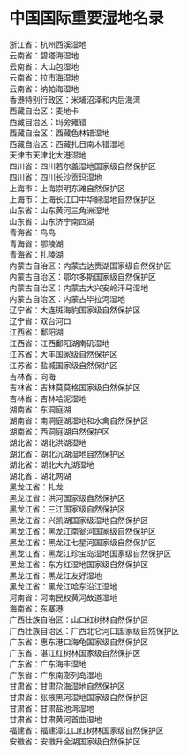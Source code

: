 # 中国国际重要湿地名录  

浙江省：杭州西溪湿地  
云南省：碧塔海湿地  
云南省：大山包湿地  
云南省：拉市海湿地  
云南省：纳帕海湿地  
香港特别行政区：米埔沼泽和内后海湾  
西藏自治区：麦地卡  
西藏自治区：玛旁雍错  
西藏自治区：西藏色林错湿地  
西藏自治区：西藏扎日南木错湿地  
天津市天津北大港湿地  
四川省：四川若尔盖湿地国家级自然保护区  
四川省：四川长沙贡玛湿地  
上海市：上海崇明东滩自然保护区  
上海市：上海长江口中华鲟湿地自然保护区  
山东省：山东黄河三角洲湿地  
山东省：山东济宁南四湖  
青海省：鸟岛  
青海省：鄂陵湖  
青海省：扎陵湖  
内蒙古自治区：内蒙古达赉湖国家级自然保护区  
内蒙古自治区：鄂尔多斯国家级自然保护区  
内蒙古自治区：内蒙古大兴安岭汗马湿地  
内蒙古自治区：内蒙古毕拉河湿地  
辽宁省：大连斑海豹国家级自然保护区  
辽宁省：双台河口  
江西省：鄱阳湖  
江西省：江西鄱阳湖南矶湿地  
江苏省：大丰国家级自然保护区  
江苏省：盐城国家级自然保护区  
吉林省：向海  
吉林省：吉林莫莫格国家级自然保护区  
吉林省：吉林哈泥湿地  
湖南省：东洞庭湖  
湖南省：南洞庭湖湿地和水禽自然保护区  
湖南省：西洞庭湖自然保护区  
湖北省：湖北洪湖湿地  
湖北省：湖北沉湖湿地自然保护区  
湖北省：湖北大九湖湿地  
湖北省：湖北网湖  
黑龙江省：扎龙  
黑龙江省：洪河国家级自然保护区  
黑龙江省：三江国家级自然保护区  
黑龙江省：兴凯湖国家级湿地自然保护区  
黑龙江省：黑龙江南瓮河国家级自然保护区  
黑龙江省：黑龙江七星河国家级自然保护区  
黑龙江省：黑龙江珍宝岛湿地国家级自然保护区  
黑龙江省：东方红湿地国家级自然保护区  
黑龙江省：黑龙江友好湿地  
黑龙江省：黑龙江哈东沿江湿地  
河南省：河南民权黄河故道湿地  
海南省：东寨港  
广西壮族自治区：山口红树林自然保护区  
广西壮族自治区：广西北仑河口国家级自然保护区  
广东省：惠东港口海龟国家级自然保护区  
广东省：湛江红树林国家级自然保护区  
广东省：广东海丰湿地  
广东省：广东南澎列岛湿地  
甘肃省：甘肃尕海湿地自然保护区  
甘肃省：张掖黑河湿地国家级自然保护区  
甘肃省：甘肃盐池湾湿地  
甘肃省：甘肃黄河首曲湿地  
福建省：福建漳江口红树林国家级自然保护区  
安徽省：安徽升金湖国家级自然保护区  

<!-- Last processed: 2025-08-11 04:38:03 -->
